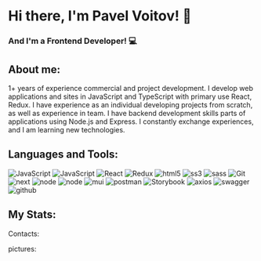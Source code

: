 # Hi there, I'm Pavel Voitov! 👋
### And I'm a Frontend Developer! 💻

## About me:
1+ years of experience commercial and project development.
I develop web applications and sites in JavaScript
and TypeScript with primary use React, Redux.
I have experience as an individual developing projects from scratch,
as well as experience in team. I have backend development skills
parts of applications using Node.js and Express.
I constantly exchange experiences, and I am learning new technologies.

## Languages and Tools:
![JavaScript](https://img.shields.io/badge/JavaScript-23272f?logo=javascript)
![JavaScript](https://img.shields.io/badge/TypeScript-23272f?logo=typescript)
![React](https://img.shields.io/badge/React-23272f?logo=react)
![Redux](https://img.shields.io/badge/Redux-23272f?logo=redux)
![html5](https://img.shields.io/badge/HTML-23272f?logo=html5)
![ss3](https://img.shields.io/badge/CSS-23272f?logo=css3)
![sass](https://img.shields.io/badge/SASS-23272f?logo=sass)
![Git](https://img.shields.io/badge/Git-23272f?logo=git)
![next](https://img.shields.io/badge/Next.js-23272f?logo=next.js)
![node](https://img.shields.io/badge/Node.js-23272f?logo=node.js)
![node](https://img.shields.io/badge/Express-23272f?logo=express)
![mui](https://img.shields.io/badge/MaterialUI-23272f?logo=mui)
![postman](https://img.shields.io/badge/Postman-23272f?logo=postman)
![Storybook](https://img.shields.io/badge/Storybook-23272f?logo=storybook)
![axios](https://img.shields.io/badge/axios-23272f?logo=axios)
![swagger](https://img.shields.io/badge/swagger-23272f?logo=swagger)
![github](https://img.shields.io/badge/GitHub-23272f?logo=github)

## My Stats:


Contacts: 

pictures: 
